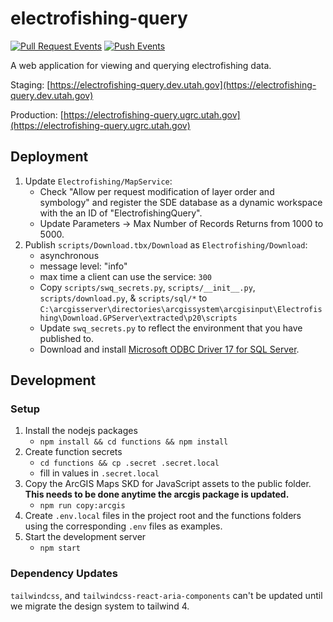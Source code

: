 # electrofishing-query

[![Pull Request Events](https://github.com/agrc/electrofishing-query/actions/workflows/pull_request.yml/badge.svg)](https://github.com/agrc/electrofishing-query/actions/workflows/pull_request.yml)
[![Push Events](https://github.com/agrc/electrofishing-query/actions/workflows/push.yml/badge.svg)](https://github.com/agrc/electrofishing-query/actions/workflows/push.yml)

A web application for viewing and querying electrofishing data.

Staging: [https://electrofishing-query.dev.utah.gov](https://electrofishing-query.dev.utah.gov)

Production: [https://electrofishing-query.ugrc.utah.gov](https://electrofishing-query.ugrc.utah.gov)

## Deployment

1. Update `Electrofishing/MapService`:
   - Check "Allow per request modification of layer order and symbology" and register the SDE database as a dynamic workspace with the an ID of "ElectrofishingQuery".
   - Update Parameters -> Max Number of Records Returns from 1000 to 5000.
1. Publish `scripts/Download.tbx/Download` as `Electrofishing/Download`:
   - asynchronous
   - message level: "info"
   - max time a client can use the service: `300`
   - Copy `scripts/swq_secrets.py`, `scripts/__init__.py`, `scripts/download.py`, & `scripts/sql/*` to `C:\arcgisserver\directories\arcgissystem\arcgisinput\Electrofishing\Download.GPServer\extracted\p20\scripts`
   - Update `swq_secrets.py` to reflect the environment that you have published to.
   - Download and install [Microsoft ODBC Driver 17 for SQL Server](https://www.microsoft.com/en-us/download/details.aspx?id=56567).

## Development

### Setup

1. Install the nodejs packages
   - `npm install && cd functions && npm install`
1. Create function secrets
   - `cd functions && cp .secret .secret.local`
   - fill in values in `.secret.local`
1. Copy the ArcGIS Maps SKD for JavaScript assets to the public folder. **This needs to be done anytime the arcgis package is updated.**
   - `npm run copy:arcgis`
1. Create `.env.local` files in the project root and the functions folders using the corresponding `.env` files as examples.
1. Start the development server
   - `npm start`

### Dependency Updates

`tailwindcss`, and `tailwindcss-react-aria-components` can't be updated until we migrate the design system to tailwind 4.
